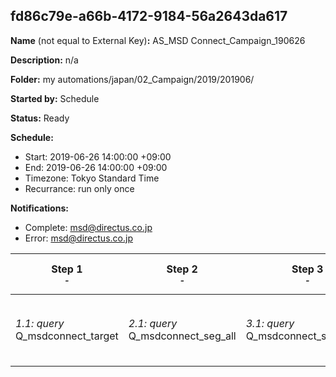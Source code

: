 ## fd86c79e-a66b-4172-9184-56a2643da617

**Name** (not equal to External Key)**:** AS_MSD Connect_Campaign_190626

**Description:** n/a

**Folder:** my automations/japan/02_Campaign/2019/201906/

**Started by:** Schedule

**Status:** Ready

**Schedule:**

* Start: 2019-06-26 14:00:00 +09:00
* End: 2019-06-26 14:00:00 +09:00
* Timezone: Tokyo Standard Time
* Recurrance: run only once

**Notifications:**

* Complete: msd@directus.co.jp
* Error: msd@directus.co.jp

| Step 1<br>_<small>-</small>_ | Step 2<br>_<small>-</small>_ | Step 3<br>_<small>-</small>_ | Step 4<br>_<small>-</small>_ | Step 5<br>_<small>-</small>_ | Step 6<br>_<small>-</small>_ |
| --- | --- | --- | --- | --- | --- |
| _1.1: query_<br>Q_msdconnect_target | _2.1: query_<br>Q_msdconnect_seg_all | _3.1: query_<br>Q_msdconnect_seg_all_ex | _4.1: query_<br>JP_Q_DE_190626_aomori | _5.1: wait_<br>04:00 午後 | _6.1: emailSend_<br>MA_MSD Connect_Campaign_ガーダシルHPVご案内_190626 |
